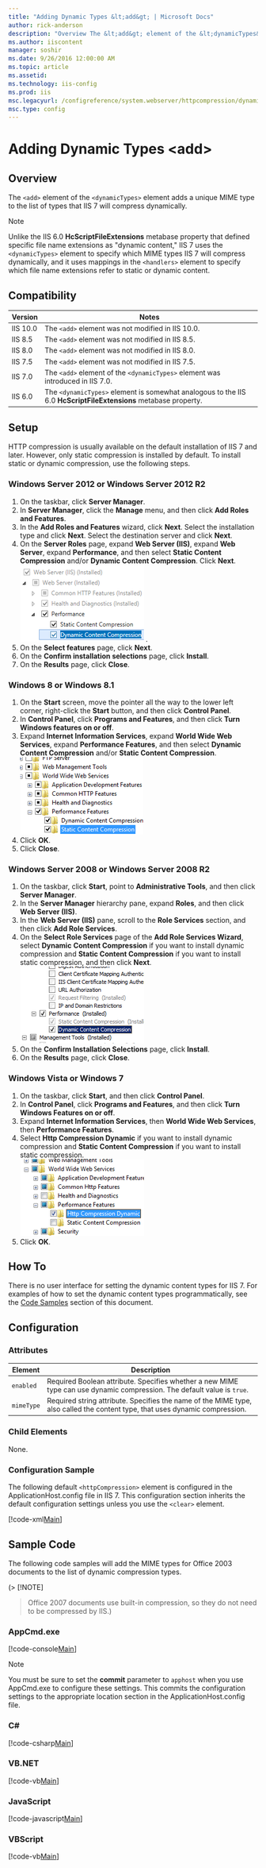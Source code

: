 ```yaml
---
title: "Adding Dynamic Types &lt;add&gt; | Microsoft Docs"
author: rick-anderson
description: "Overview The &lt;add&gt; element of the &lt;dynamicTypes&gt; element adds a unique MIME type to the list of types that IIS 7 will compress dynamically. Note..."
ms.author: iiscontent
manager: soshir
ms.date: 9/26/2016 12:00:00 AM
ms.topic: article
ms.assetid: 
ms.technology: iis-config
ms.prod: iis
msc.legacyurl: /configreference/system.webserver/httpcompression/dynamictypes/add
msc.type: config
---
```

Adding Dynamic Types &lt;add&gt;
====================
<a id="001"></a>
## Overview

The `<add>` element of the `<dynamicTypes>` element adds a unique MIME type to the list of types that IIS 7 will compress dynamically.

> [!NOTE]
> Unlike the IIS 6.0 **HcScriptFileExtensions** metabase property that defined specific file name extensions as "dynamic content," IIS 7 uses the `<dynamicTypes>` element to specify which MIME types IIS 7 will compress dynamically, and it uses mappings in the `<handlers>` element to specify which file name extensions refer to static or dynamic content.

<a id="002"></a>
## Compatibility

| Version | Notes |
| --- | --- |
| IIS 10.0 | The `<add>` element was not modified in IIS 10.0. |
| IIS 8.5 | The `<add>` element was not modified in IIS 8.5. |
| IIS 8.0 | The `<add>` element was not modified in IIS 8.0. |
| IIS 7.5 | The `<add>` element was not modified in IIS 7.5. |
| IIS 7.0 | The `<add>` element of the `<dynamicTypes>` element was introduced in IIS 7.0. |
| IIS 6.0 | The `<dynamicTypes>` element is somewhat analogous to the IIS 6.0 **HcScriptFileExtensions** metabase property. |

<a id="003"></a>
## Setup

HTTP compression is usually available on the default installation of IIS 7 and later. However, only static compression is installed by default. To install static or dynamic compression, use the following steps.

### Windows Server 2012 or Windows Server 2012 R2

1. On the taskbar, click **Server Manager**.
2. In **Server Manager**, click the **Manage** menu, and then click **Add Roles and Features**.
3. In the **Add Roles and Features** wizard, click **Next**. Select the installation type and click **Next**. Select the destination server and click **Next**.
4. On the **Server Roles** page, expand **Web Server (IIS)**, expand **Web Server**, expand **Performance**, and then select **Static Content Compression** and/or **Dynamic Content Compression**. Click **Next**.  
    [![](add/_static/image2.png)](add/_static/image1.png) .
5. On the **Select features** page, click **Next**.
6. On the **Confirm installation selections** page, click **Install**.
7. On the **Results** page, click **Close**.

### Windows 8 or Windows 8.1

1. On the **Start** screen, move the pointer all the way to the lower left corner, right-click the **Start** button, and then click **Control Panel**.
2. In **Control Panel**, click **Programs and Features**, and then click **Turn Windows features on or off**.
3. Expand **Internet Information Services**, expand **World Wide Web Services**, expand **Performance Features**, and then select **Dynamic Content Compression** and/or **Static Content Compression**.  
    [![](add/_static/image4.png)](add/_static/image3.png)
4. Click **OK**.
5. Click **Close**.

### Windows Server 2008 or Windows Server 2008 R2

1. On the taskbar, click **Start**, point to **Administrative Tools**, and then click **Server Manager**.
2. In the **Server Manager** hierarchy pane, expand **Roles**, and then click **Web Server (IIS)**.
3. In the **Web Server (IIS)** pane, scroll to the **Role Services** section, and then click **Add Role Services**.
4. On the **Select Role Services** page of the **Add Role Services Wizard**, select **Dynamic** **Content Compression** if you want to install dynamic compression and **Static Content Compression** if you want to install static compression, and then click **Next**.  
    [![](add/_static/image6.png)](add/_static/image5.png)
5. On the **Confirm Installation Selections** page, click **Install**.
6. On the **Results** page, click **Close**.

### Windows Vista or Windows 7

1. On the taskbar, click **Start**, and then click **Control Panel**.
2. In **Control Panel**, click **Programs and Features**, and then click **Turn Windows Features on or off**.
3. Expand **Internet Information Services**, then **World Wide Web Services**, then **Performance Features**.
4. Select **Http Compression Dynamic** if you want to install dynamic compression and **Static Content Compression** if you want to install static compression.   
    [![](add/_static/image8.png)](add/_static/image7.png)
5. Click **OK**.
 
<a id="004"></a>
## How To

There is no user interface for setting the dynamic content types for IIS 7. For examples of how to set the dynamic content types programmatically, see the [Code Samples](#006) section of this document.

<a id="005"></a>
## Configuration

### Attributes

| Element | Description |
| --- | --- |
| `enabled` | Required Boolean attribute. Specifies whether a new MIME type can use dynamic compression. The default value is `true`. |
| `mimeType` | Required string attribute. Specifies the name of the MIME type, also called the content type, that uses dynamic compression. |

### Child Elements

None.

### Configuration Sample

The following default `<httpCompression>` element is configured in the ApplicationHost.config file in IIS 7. This configuration section inherits the default configuration settings unless you use the `<clear>` element.

[!code-xml[Main](add/samples/sample1.xml)]

<a id="006"></a>
## Sample Code

The following code samples will add the MIME types for Office 2003 documents to the list of dynamic compression types.  
  
 (> [!NOTE]
> Office 2007 documents use built-in compression, so they do not need to be compressed by IIS.)

### AppCmd.exe

[!code-console[Main](add/samples/sample2.cmd)]

> [!NOTE]
> You must be sure to set the **commit** parameter to `apphost` when you use AppCmd.exe to configure these settings. This commits the configuration settings to the appropriate location section in the ApplicationHost.config file.

### C#

[!code-csharp[Main](add/samples/sample3.cs)]

### VB.NET

[!code-vb[Main](add/samples/sample4.vb)]

### JavaScript

[!code-javascript[Main](add/samples/sample5.js)]

### VBScript

[!code-vb[Main](add/samples/sample6.vb)]